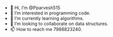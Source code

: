 - 👋 Hi, I’m @Pparvesh515
- 👀 I’m interested in programming code.
- 🌱 I’m currently learning algorithms.
- 💞️ I’m looking to collaborate on data structures.
- 📫 How to reach me 7988823240.

<!---
Pparvesh515/Pparvesh515 is a ✨ special ✨ repository because its `README.md` (this file) appears on your GitHub profile.
You can click the Preview link to take a look at your changes.
--->
